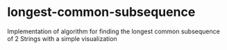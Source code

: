 # longest-common-subsequence
Implementation of algorithm for finding the longest common subsequence
of 2 Strings with a simple visualization

